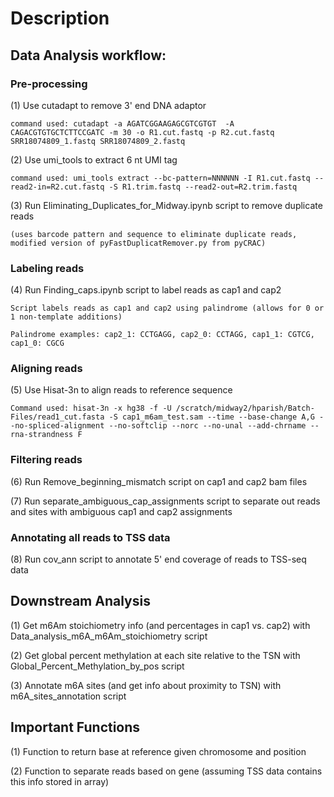 # Description
## Data Analysis workflow:
### Pre-processing

(1) Use cutadapt to remove 3' end DNA adaptor
    
    command used: cutadapt -a AGATCGGAAGAGCGTCGTGT  -A CAGACGTGTGCTCTTCCGATC -m 30 -o R1.cut.fastq -p R2.cut.fastq SRR18074809_1.fastq SRR18074809_2.fastq

(2) Use umi_tools to extract 6 nt UMI tag

    command used: umi_tools extract --bc-pattern=NNNNNN -I R1.cut.fastq --read2-in=R2.cut.fastq -S R1.trim.fastq --read2-out=R2.trim.fastq

(3) Run Eliminating_Duplicates_for_Midway.ipynb script to remove duplicate reads

    (uses barcode pattern and sequence to eliminate duplicate reads, modified version of pyFastDuplicatRemover.py from pyCRAC)

### Labeling reads
(4) Run Finding_caps.ipynb script to label reads as cap1 and cap2

    Script labels reads as cap1 and cap2 using palindrome (allows for 0 or 1 non-template additions)

    Palindrome examples: cap2_1: CCTGAGG, cap2_0: CCTAGG, cap1_1: CGTCG, cap1_0: CGCG

### Aligning reads
(5) Use Hisat-3n to align reads to reference sequence

    Command used: hisat-3n -x hg38 -f -U /scratch/midway2/hparish/Batch-Files/read1_cut.fasta -S cap1_m6am_test.sam --time --base-change A,G --no-spliced-alignment --no-softclip --norc --no-unal --add-chrname --rna-strandness F


### Filtering reads
(6) Run Remove_beginning_mismatch script on cap1 and cap2 bam files

(7) Run separate_ambiguous_cap_assignments script to separate out reads and sites with ambiguous cap1 and cap2 assignments

### Annotating all reads to TSS data
(8) Run cov_ann script to annotate 5' end coverage of reads to TSS-seq data

## Downstream Analysis

(1) Get m6Am stoichiometry info (and percentages in cap1 vs. cap2) with Data_analysis_m6A_m6Am_stoichiometry script

(2) Get global percent methylation at each site relative to the TSN with Global_Percent_Methylation_by_pos script

(3) Annotate m6A sites (and get info about proximity to TSN) with m6A_sites_annotation script

## Important Functions

(1) Function to return base at reference given chromosome and position

(2) Function to separate reads based on gene (assuming TSS data contains this info stored in array)
